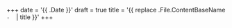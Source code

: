 +++
date = '{{ .Date }}'
draft = true
title = '{{ replace .File.ContentBaseName `-` ` ` | title }}'
+++

